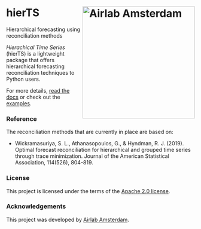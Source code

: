 # hierTS <img src="https://icai.ai/wp-content/uploads/2020/01/AIRLabAmsterdam-10-6-gecomprimeerd-transparant.png" width="300" alt="Airlab Amsterdam" align="right"> 
Hierarchical forecasting using reconciliation methods

_Hierachical Time Series_ (hierTS) is a lightweight package that offers hierarchical forecasting reconciliation techniques to Python users.

For more details, [read the docs](https://hierts.readthedocs.io/en/latest/index.html) or check out the [examples](https://github.com/elephaint/hierts/tree/main/examples).

### Reference ###
The reconciliation methods that are currently in place are based on:
* Wickramasuriya, S. L., Athanasopoulos, G., & Hyndman, R. J. (2019). Optimal forecast reconciliation for hierarchical and grouped time series through trace minimization. Journal of the American Statistical Association, 114(526), 804-819.

### License ###
This project is licensed under the terms of the [Apache 2.0 license](https://github.com/elephaint/hierts/blob/main/LICENSE).

### Acknowledgements ###
This project was developed by [Airlab Amsterdam](https://icai.ai/airlab/).